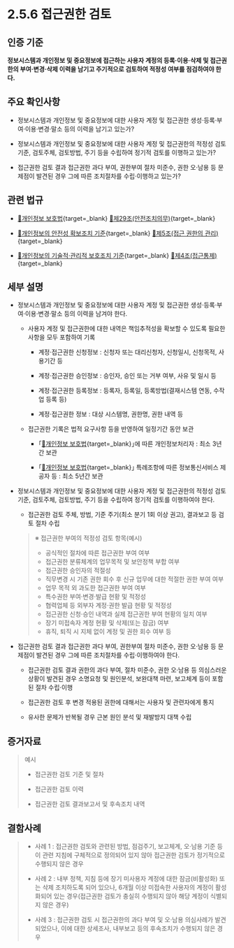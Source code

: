 # 2.5.6 접근권한 검토

## 인증 기준

**정보시스템과 개인정보 및 중요정보에 접근하는 사용자 계정의 등록·이용·삭제 및 접근권한의 부여·변경·삭제 이력을 남기고 주기적으로 검토하여 적정성 여부를 점검하여야 한다.**

## 주요 확인사항

- 정보시스템과 개인정보 및 중요정보에 대한 사용자 계정 및 접근권한 생성·등록·부여·이용·변경·말소 등의 이력을 남기고 있는가?

- 정보시스템과 개인정보 및 중요정보에 대한 사용자 계정 및 접근권한의 적정성 검토 기준, 검토주체, 검토방법, 주기 등을 수립하여 정기적 검토를 이행하고 있는가?

- 접근권한 검토 결과 접근권한 과다 부여, 권한부여 절차 미준수, 권한 오·남용 등 문제점이 발견된 경우 그에 따른 조치절차를 수립·이행하고 있는가?

## 관련 법규

- [🔗개인정보 보호법][개인정보 보호법 제29조]{target=_blank} [🔗제29조(안전조치의무)][개인정보 보호법 제29조 부분]{target=_blank}

- [🔗개인정보의 안전성 확보조치 기준][개인정보의 안전성 확보조치 기준 제5조]{target=_blank} [🔗제5조(접근 권한의 관리)][개인정보의 안전성 확보조치 기준 제5조]{target=_blank}

- [🔗개인정보의 기술적·관리적 보호조치 기준][개인정보의 기술적·관리적 보호조치 기준 제4조]{target=_blank} [🔗제4조(접근통제)][개인정보의 기술적·관리적 보호조치 기준 제4조]{target=_blank}

## 세부 설명

- 정보시스템과 개인정보 및 중요정보에 대한 사용자 계정 및 접근권한 생성·등록·부여·이용·변경·말소 등의 이력을 남겨야 한다.

    - 사용자 계정 및 접근권한에 대한 내역은 책임추적성을 확보할 수 있도록 필요한 사항을 모두 포함하여 기록

        - 계정·접근권한 신청정보 : 신청자 또는 대리신청자, 신청일시, 신청목적, 사용기간 등

        - 계정·접근권한 승인정보 : 승인자, 승인 또는 거부 여부, 사유 및 일시 등

        - 계정·접근권한 등록정보 : 등록자, 등록일, 등록방법(결재시스템 연동, 수작업 등록 등)

        - 계정·접근권한 정보 : 대상 시스템명, 권한명, 권한 내역 등

    - 접근권한 기록은 법적 요구사항 등을 반영하여 일정기간 동안 보관

        - ｢[🔗개인정보 보호법][개인정보 보호법 제29조]{target=_blank}｣에 따른 개인정보처리자 : 최소 3년간 보관

        - ｢[🔗개인정보 보호법][개인정보 보호법 제29조]{target=_blank}｣ 특례조항에 따른 정보통신서비스 제공자 등 : 최소 5년간 보관

- 정보시스템과 개인정보 및 중요정보에 대한 사용자 계정 및 접근권한의 적정성 검토 기준, 검토주체, 검토방법, 주기 등을 수립하여 정기적 검토를 이행하여야 한다.

    - 접근권한 검토 주체, 방법, 기준 주기(최소 분기 1회 이상 권고), 결과보고 등 검토 절차 수립
    >
    > ※ 접근권한 부여의 적정성 검토 항목(예시)
    >
    > - 공식적인 절차에 따른 접근권한 부여 여부
    > - 접근권한 분류체계의 업무목적 및 보안정책 부합 여부
    > - 접근권한 승인자의 적절성
    > - 직무변경 시 기존 권한 회수 후 신규 업무에 대한 적절한 권한 부여 여부
    > - 업무 목적 외 과도한 접근권한 부여 여부
    > - 특수권한 부여·변경·발급 현황 및 적정성
    > - 협력업체 등 외부자 계정·권한 발급 현황 및 적정성
    > - 접근권한 신청·승인 내역과 실제 접근권한 부여 현황의 일치 여부
    > - 장기 미접속자 계정 현황 및 삭제(또는 잠금) 여부
    > - 휴직, 퇴직 시 지체 없이 계정 및 권한 회수 여부 등

- 접근권한 검토 결과 접근권한 과다 부여, 권한부여 절차 미준수, 권한 오·남용 등 문제점이 발견된 경우 그에 따른 조치절차를 수립·이행하여야 한다.

    - 접근권한 검토 결과 권한의 과다 부여, 절차 미준수, 권한 오·남용 등 의심스러운 상황이 발견된 경우 소명요청 및 원인분석, 보완대책 마련, 보고체계 등이 포함된 절차 수립·이행

    - 접근권한 검토 후 변경 적용된 권한에 대해서는 사용자 및 관련자에게 통지

    - 유사한 문제가 반복될 경우 근본 원인 분석 및 재발방지 대책 수립

## 증거자료

> 예시
>
> - 접근권한 검토 기준 및 절차
>
> - 접근권한 검토 이력
>
> - 접근권한 검토 결과보고서 및 후속조치 내역

## 결함사례

> - 사례 1 : 접근권한 검토와 관련된 방법, 점검주기, 보고체계, 오·남용 기준 등이 관련 지침에 구체적으로 정의되어 있지 않아 접근권한 검토가 정기적으로 수행되지 않은 경우
>
> - 사례 2 : 내부 정책, 지침 등에 장기 미사용자 계정에 대한 잠금(비활성화) 또는 삭제 조치하도록 되어 있으나, 6개월 이상 미접속한 사용자의 계정이 활성화되어 있는 경우(접근권한 검토가 충실히 수행되지 않아 해당 계정이 식별되지 않은 경우)
>
> - 사례 3 : 접근권한 검토 시 접근권한의 과다 부여 및 오·남용 의심사례가 발견되었으나, 이에 대한 상세조사, 내부보고 등의 후속조치가 수행되지 않은 경우

[개인정보 보호법 제29조]: https://www.law.go.kr/법령/개인정보보호법/(20240315,19234,20230314)/제29조 "개인정보 보호법 제29조"
[개인정보 보호법 제29조 부분]: https://www.law.go.kr/법령/개인정보보호법/제29조 "개인정보 보호법 제29조 부분"

[개인정보의 안전성 확보조치 기준 제5조]: https://www.law.go.kr/행정규칙/(개인정보보호위원회)개인정보의안전성확보조치기준/(2021-2,20210915)/제5조 "개인정보의 안전성 확보조치 기준 제5조"

[개인정보의 기술적·관리적 보호조치 기준 제4조]: https://www.law.go.kr/행정규칙/(개인정보보호위원회)개인정보의기술적·관리적보호조치기준/(2021-3,20210915)/제4조 "개인정보의 기술적·관리적 보호조치 기준 제4조"
